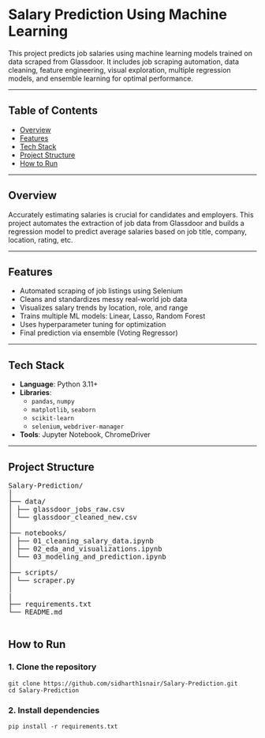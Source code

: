 

# Salary Prediction Using Machine Learning

This project predicts job salaries using machine learning models trained on data scraped from Glassdoor. It includes job scraping automation, data cleaning, feature engineering, visual exploration, multiple regression models, and ensemble learning for optimal performance.

---

## Table of Contents

- [Overview](#overview)
- [Features](#features)
- [Tech Stack](#tech-stack)
- [Project Structure](#project-structure)
- [How to Run](#how-to-run)



---

## Overview

Accurately estimating salaries is crucial for candidates and employers. This project automates the extraction of job data from Glassdoor and builds a regression model to predict average salaries based on job title, company, location, rating, etc.

---

## Features

-  Automated scraping of job listings using Selenium
-  Cleans and standardizes messy real-world job data
-  Visualizes salary trends by location, role, and range
-  Trains multiple ML models: Linear, Lasso, Random Forest
-  Uses hyperparameter tuning for optimization
-  Final prediction via ensemble (Voting Regressor)

---

## Tech Stack

- **Language**: Python 3.11+
- **Libraries**:
  - `pandas`, `numpy`
  - `matplotlib`, `seaborn`
  - `scikit-learn`
  - `selenium`, `webdriver-manager`
- **Tools**: Jupyter Notebook, ChromeDriver

---

## Project Structure
<pre>
Salary-Prediction/
│
├── data/
│ ├── glassdoor_jobs_raw.csv
│ └── glassdoor_cleaned_new.csv
│
├── notebooks/
│ ├── 01_cleaning_salary_data.ipynb
│ ├── 02_eda_and_visualizations.ipynb
│ └── 03_modeling_and_prediction.ipynb
│
├── scripts/
│ └── scraper.py
│
|
├── requirements.txt
└── README.md
 </pre>


 

## How to Run

### 1. Clone the repository

```
git clone https://github.com/sidharth1snair/Salary-Prediction.git
cd Salary-Prediction
```
### 2. Install dependencies

```
pip install -r requirements.txt

```

